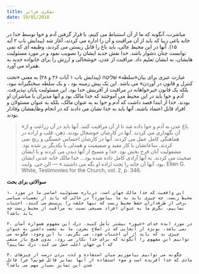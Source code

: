 ```yaml
---
title: تفکری فراتر
date: 19/01/2018
---
```


مباشرت، آنگونه که ما از آن استنباط می کنیم، با قرار گرفتن آدم و حوا توسط خدا در خانه باغی زیبا که باید از آن مراقبت و آن را اداره می کردند، آغاز شد (پیدایش باب ۲ آیه ۱۵). آنها در این محیط عالی، باید باغ را قابل زیستن می کردند، وظیفه ای که نمی توانست چنان دشوار باشد. خدا نقش جدید ایشان را تصویب نمود و در مورد مسئولیت هایشان، به ایشان تعلیم داد. مراقبت از عدن، خوشحالی و ارزش را برای خانواده جدید به همراه می آورد.

عبارت عبری برای بیان«سلطه» שְׁלִיטָה (پیدایش باب ۱ آیات ۲۶ و ۲۸) به معنی «تحت کنترل و قانون در آوردن» می باشد. این یک پیش زمینه بود ، و یک سلطه سختگیرانه نبود، بلکه یک قانون خیرخواهانه در مراقبت از آفرینش خدا بود. این مسئولیت پایان نپذیرفت. آدم و حوا باید در این محیط می آموختند که خدا مالک بود و آنها مدیران یا مباشران او بودند. خدا از ابتدا قصد داشت که آدم و حوا نه به عنوان مالک، بلکه به عنوان مسئولان و افراد قابل اعتماد باشند. آنها باید به خدا نشان می دادند که در انجام وظایفشان وفادار بودند.

> <p></p>
> «باغ عدن به آدم و حوا داده شد تا از آن مراقبت کنند. آنها باید در آن زراعت و از آن نگهداری می کردند. آنها در کارشان خوشحال بودند. ذهن، قلب و اراده در هماهنگی کامل عمل می کردند. آنها در کارشان احساس خستگی و رنج نمی کردند. ساعاتشان با کار مفید و صمیمیت و همدلی با یکدیگر پر شده بود. مشغولیت آنان فرح بخش بود. خدا و مسیح از آنها دیدن می کردند و با ایشان صحبت می کردند. به آنها آزادی کامل داده شده بود... خدا مالک خانه عدنی ایشان بود. آنها آن خانه را تحت اراده او نگه می داشتند.» — الن جی. وایت، Ellen G. White, Testimonies for the Church, vol. 2, p. 346.

**سوالاتی برای بحث**

`۱. این واقعیت که خدا مالک جهان است، درباره مسئولیت اساسی ما در مورد محیط زیست، چه چیزی باید به ما بیاموزد؟ در حالی که باید از تعصبات سیاسی برخی از طرفداران حفظ محیط زیست که تنها خلقت را پرستش می کنند، اجتناب نماییم، نگرش ما به عنوان افراد مسیحی نسبت به مراقبت از محیط زیست چه باید باشد؟`

`۲. در مورد ایده خدای «غیور» بیشتر تأمل کنید. درک این مفهوم همواره آسان نمی باشد، بویژه از آنجایی که در اصلاح بشری، ما به تعصب داشتن به عنوان چیزی بد که باید از آن اجتناب شود، می نگریم. با این وجود، چگونه می توانیم این مفهوم را آنگونه که برای خدا بکار می رود، بدون هیچ بار منفی که این جهان اغلب حمل می کند، درک نماییم؟`

`۳. چگونه می توانیم بیاموزیم میان استفاده و لذت بردن درست از چیزهای مادی که خدا آفریده است و سوء استفاده از آنها تمایز قائل شویم؟ چرا قائل شدن این تمایز بسیار مهم می باشد؟`